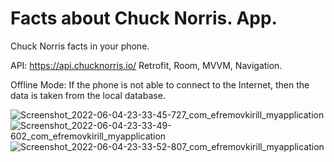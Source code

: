 # Facts about Chuck Norris. App.
Chuck Norris facts in your phone.

API: https://api.chucknorris.io/
Retrofit, Room, MVVM, Navigation.

Offline Mode:
If the phone is not able to connect to the Internet, then the data is taken from the local database.

![Screenshot_2022-06-04-23-33-45-727_com_efremovkirill_myapplication](https://user-images.githubusercontent.com/98654420/172024764-3e213654-18a4-4d82-bfdb-17bc7c39e4d3.jpg)
![Screenshot_2022-06-04-23-33-49-602_com_efremovkirill_myapplication](https://user-images.githubusercontent.com/98654420/172024771-dd26f068-235e-4acb-ba7e-43a4048f1d4b.jpg)
![Screenshot_2022-06-04-23-33-52-807_com_efremovkirill_myapplication](https://user-images.githubusercontent.com/98654420/172024774-eccfff30-a94b-48f0-aca6-34fc3471ba2e.jpg)
